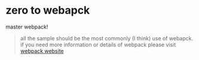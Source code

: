 # zero to webapck

master webpack!

> all the sample should be the most commonly (I think) use of webapck.
> if you need more information or details of webpack please visit [webpack website](https://webpack.js.org/)
